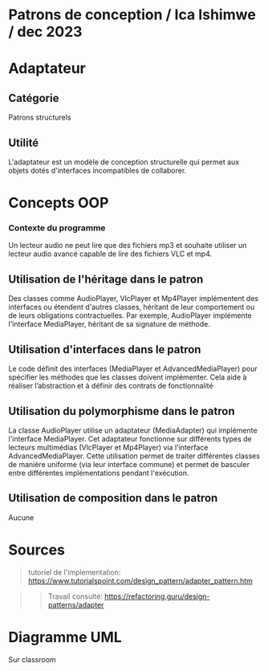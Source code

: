 # Patrons de conception / Ica Ishimwe / dec 2023
# Adaptateur
## Catégorie
Patrons structurels
## Utilité
L'adaptateur est un modèle de conception structurelle qui permet aux objets dotés d'interfaces incompatibles de collaborer.
# Concepts OOP
### Contexte du programme 
Un lecteur audio ne peut lire que des fichiers mp3 et souhaite utiliser un lecteur audio avancé capable de lire des fichiers VLC et mp4.
## Utilisation de l'héritage dans le patron

Des classes comme AudioPlayer, VlcPlayer et Mp4Player implémentent des interfaces ou étendent d'autres classes, héritant de leur comportement ou de leurs obligations contractuelles. Par exemple, AudioPlayer implémente l'interface MediaPlayer, héritant de sa signature de méthode.

## Utilisation d'interfaces dans le patron
Le code définit des interfaces (MediaPlayer et AdvancedMediaPlayer) pour spécifier les méthodes que les classes doivent implémenter. Cela aide à réaliser l’abstraction et à définir des contrats de fonctionnalité
## Utilisation du polymorphisme dans le patron
La classe AudioPlayer utilise un adaptateur (MediaAdapter) qui implémente l'interface MediaPlayer. Cet adaptateur fonctionne sur différents types de lecteurs multimédias (VlcPlayer et Mp4Player) via l'interface AdvancedMediaPlayer. Cette utilisation permet de traiter différentes classes de manière uniforme (via leur interface commune) et permet de basculer entre différentes implémentations pendant l'exécution.
## Utilisation de composition dans le patron
Aucune
# Sources
> tutoriel de l'implementation: https://www.tutorialspoint.com/design_pattern/adapter_pattern.htm

>>Travail consulté: https://refactoring.guru/design-patterns/adapter

# Diagramme UML
Sur classroom